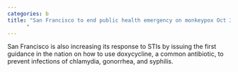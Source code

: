 ```yaml
---
categories: b
title: "San Francisco to end public health emergency on monkeypox Oct 31
      "
---
```

San Francisco is also increasing its response to STIs by issuing the first guidance in the nation on how to use doxycycline, a common antibiotic, to prevent infections of chlamydia, gonorrhea, and syphilis.
      